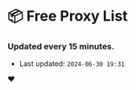 # :package: Free Proxy List
### Updated every 15 minutes.

- Last updated: `2024-06-30 19:31`

:heart:
